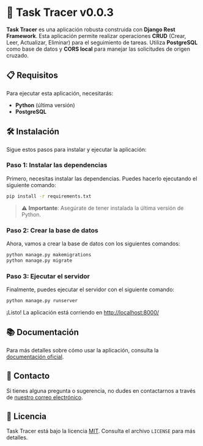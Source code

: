 # 🚀 Task Tracer v0.0.3

**Task Tracer** es una aplicación robusta construida con **Django Rest Framework**. Esta aplicación permite realizar operaciones **CRUD** (Crear, Leer, Actualizar, Eliminar) para el seguimiento de tareas. Utiliza **PostgreSQL** como base de datos y **CORS local** para manejar las solicitudes de origen cruzado.

## 📋 Requisitos

Para ejecutar esta aplicación, necesitarás:

- **Python** (última versión)
- **PostgreSQL**

## 🛠️ Instalación

Sigue estos pasos para instalar y ejecutar la aplicación:

### Paso 1: Instalar las dependencias

Primero, necesitas instalar las dependencias. Puedes hacerlo ejecutando el siguiente comando:

```bash
pip install -r requirements.txt
```

> ⚠️ **Importante**: Asegúrate de tener instalada la última versión de Python.

### Paso 2: Crear la base de datos

Ahora, vamos a crear la base de datos con los siguientes comandos:

```bash
python manage.py makemigrations
python manage.py migrate
```

### Paso 3: Ejecutar el servidor

Finalmente, puedes ejecutar el servidor con el siguiente comando:

```bash
python manage.py runserver
```

¡Listo! La aplicación está corriendo en [http://localhost:8000/](http://localhost:8000/)

## 📚 Documentación

Para más detalles sobre cómo usar la aplicación, consulta la [documentación oficial](docs/index.md).

## 📧 Contacto

Si tienes alguna pregunta o sugerencia, no dudes en contactarnos a través de [nuestro correo electrónico](daytonprogrammer@gmail.com).

## 📃 Licencia

Task Tracer está bajo la licencia [MIT](#). Consulta el archivo `LICENSE` para más detalles.


